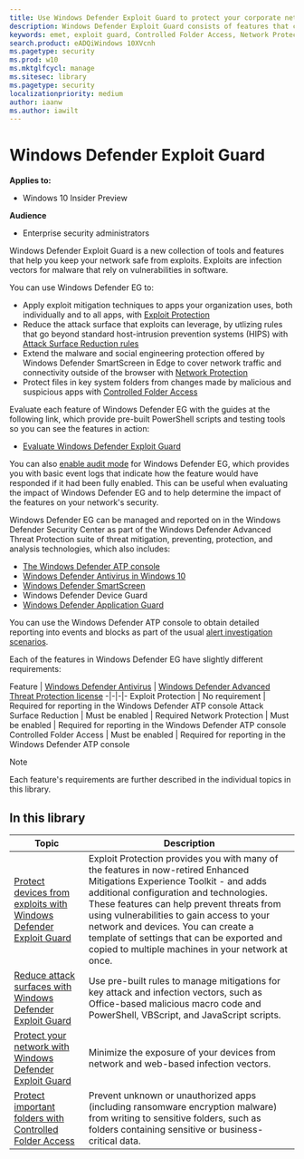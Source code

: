 ```yaml
---
title: Use Windows Defender Exploit Guard to protect your corporate network
description: Windows Defender Exploit Guard consists of features that can protect your network from malware and threat infection, including helping to prevent ransomware encryption and exploit attacks
keywords: emet, exploit guard, Controlled Folder Access, Network Protection, Exploit Protection, Attack Surface Reduction, hips, host intrusion prevention system
search.product: eADQiWindows 10XVcnh
ms.pagetype: security
ms.prod: w10
ms.mktglfcycl: manage
ms.sitesec: library
ms.pagetype: security
localizationpriority: medium
author: iaanw
ms.author: iawilt
---
```




# Windows Defender Exploit Guard


**Applies to:**

- Windows 10 Insider Preview

**Audience**

- Enterprise security administrators

Windows Defender Exploit Guard is a new collection of tools and features that help you keep your network safe from exploits. Exploits are infection vectors for malware that rely on vulnerabilities in software.

You can use Windows Defender EG to:

- Apply exploit mitigation techniques to apps your organization uses, both individually and to all apps, with [Exploit Protection](exploit-protection-exploit-guard.md)
- Reduce the attack surface that exploits can leverage, by utlizing rules that go beyond standard host-intrusion prevention systems (HIPS) with [Attack Surface Reduction rules](attack-surface-reduction-exploit-guard.md)
- Extend the malware and social engineering protection offered by Windows Defender SmartScreen in Edge to cover network traffic and connectivity outside of the browser with [Network Protection](network-protection-exploit-guard.md)
- Protect files in key system folders from changes made by malicious and suspicious apps with [Controlled Folder Access](controlled-folders-exploit-guard.md)

Evaluate each feature of Windows Defender EG with the guides at the following link, which provide pre-built PowerShell scripts and testing tools so you can see the features in action:
- [Evaluate Windows Defender Exploit Guard](evaluate-windows-defender-exploit-guard.md)


You can also [enable audit mode](audit-windows-defender-exploit-guard.md) for Windows Defender EG, which provides you with basic event logs that indicate how the feature would have responded if it had been fully enabled. This can be useful when evaluating the impact of Windows Defender EG and to help determine the impact of the features on your network's security.

Windows Defender EG can be managed and reported on in the Windows Defender Security Center as part of the Windows Defender Advanced Threat Protection suite of threat mitigation, preventing, protection, and analysis technologies, which also includes:
- [The Windows Defender ATP console](../windows-defender-atp/windows-defender-advanced-threat-protection.md)
- [Windows Defender Antivirus in Windows 10](../windows-defender-antivirus/windows-defender-antivirus-in-windows-10.md)
- [Windows Defender SmartScreen](../windows-defender-smartscreen/windows-defender-smartscreen-overview.md)
- Windows Defender Device Guard
- [Windows Defender Application Guard](../windows-defender-application-guard/wd-app-guard-overview.md)

You can use the Windows Defender ATP console to obtain detailed reporting into events and blocks as part of the usual [alert investigation scenarios](../windows-defender-atp/investigate-alerts-windows-defender-advanced-threat-protection).

Each of the features in Windows Defender EG have slightly different requirements:

Feature | [Windows Defender Antivirus](../windows-defender-antivirus/windows-defender-antivirus-in-windows-10) | [Windows Defender Advanced Threat Protection license](../windows-defender-atp/minimum-requirements-windows-defender-advanced-threat-protection) 
-|-|-|-
Exploit Protection | No requirement | Required for reporting in the Windows Defender ATP console
Attack Surface Reduction | Must be enabled | Required
Network Protection | Must be enabled | Required for reporting in the Windows Defender ATP console
Controlled Folder Access | Must be enabled | Required for reporting in the Windows Defender ATP console

> [!NOTE]
> Each feature's requirements are further described in the individual topics in this library.


 ## In this library

Topic | Description 
---|---
[Protect devices from exploits with Windows Defender Exploit Guard](exploit-protection-exploit-guard) | Exploit Protection provides you with many of the features in now-retired Enhanced Mitigations Experience Toolkit - and adds additional configuration and technologies. These features can help prevent  threats from using vulnerabilities to gain access to your network and devices. You can create a template of settings that can be exported and copied to multiple machines in your network at once. 
[Reduce attack surfaces with Windows Defender Exploit Guard](attack-surface-reduction-exploit-guard.md) | Use pre-built rules to manage mitigations for key attack and infection vectors, such as Office-based malicious macro code and PowerShell, VBScript, and JavaScript scripts.   
[Protect your network with Windows Defender Exploit Guard](network-protection-exploit-guard.md) | Minimize the exposure of your devices from network and web-based infection vectors.
[Protect important folders with Controlled Folder Access](controlled-folders-exploit-guard.md) | Prevent unknown or unauthorized apps (including ransomware encryption malware) from writing to sensitive folders, such as folders containing sensitive or business-critical data. 


